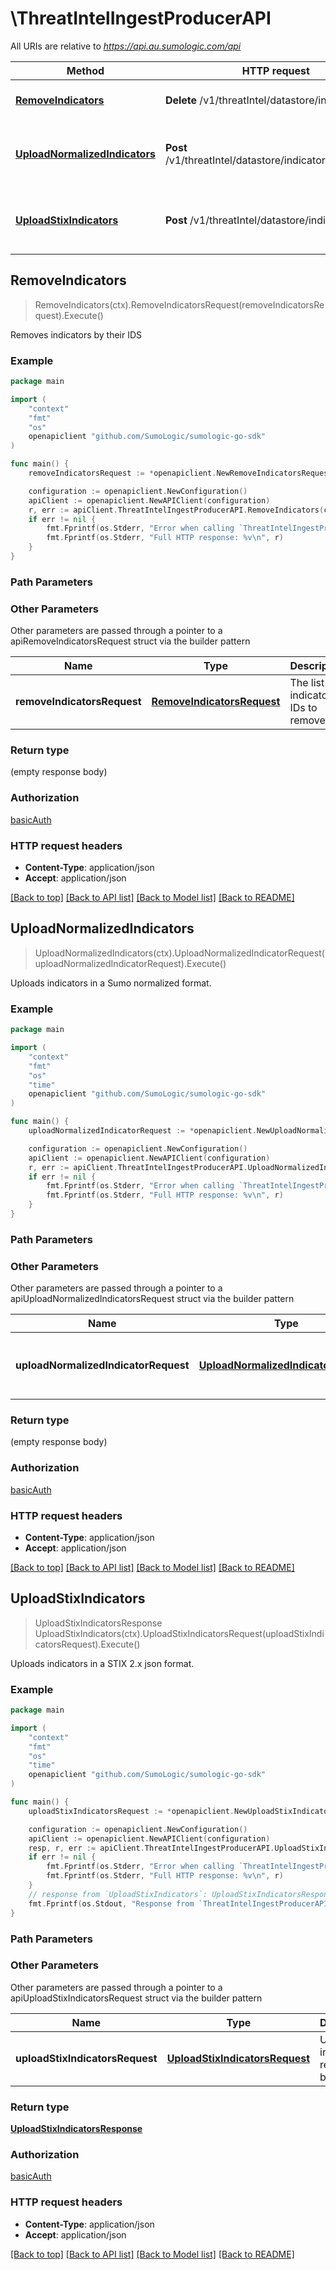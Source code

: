 # \ThreatIntelIngestProducerAPI

All URIs are relative to *https://api.au.sumologic.com/api*

Method | HTTP request | Description
------------- | ------------- | -------------
[**RemoveIndicators**](ThreatIntelIngestProducerAPI.md#RemoveIndicators) | **Delete** /v1/threatIntel/datastore/indicators | Removes indicators by their IDS
[**UploadNormalizedIndicators**](ThreatIntelIngestProducerAPI.md#UploadNormalizedIndicators) | **Post** /v1/threatIntel/datastore/indicators/normalized | Uploads indicators in a Sumo normalized format.
[**UploadStixIndicators**](ThreatIntelIngestProducerAPI.md#UploadStixIndicators) | **Post** /v1/threatIntel/datastore/indicators/stix | Uploads indicators in a STIX 2.x json format.



## RemoveIndicators

> RemoveIndicators(ctx).RemoveIndicatorsRequest(removeIndicatorsRequest).Execute()

Removes indicators by their IDS



### Example

```go
package main

import (
	"context"
	"fmt"
	"os"
	openapiclient "github.com/SumoLogic/sumologic-go-sdk"
)

func main() {
	removeIndicatorsRequest := *openapiclient.NewRemoveIndicatorsRequest("Crowdstrike", []string{"IndicatorIds_example"}) // RemoveIndicatorsRequest | The list of indicator IDs to remove

	configuration := openapiclient.NewConfiguration()
	apiClient := openapiclient.NewAPIClient(configuration)
	r, err := apiClient.ThreatIntelIngestProducerAPI.RemoveIndicators(context.Background()).RemoveIndicatorsRequest(removeIndicatorsRequest).Execute()
	if err != nil {
		fmt.Fprintf(os.Stderr, "Error when calling `ThreatIntelIngestProducerAPI.RemoveIndicators``: %v\n", err)
		fmt.Fprintf(os.Stderr, "Full HTTP response: %v\n", r)
	}
}
```

### Path Parameters



### Other Parameters

Other parameters are passed through a pointer to a apiRemoveIndicatorsRequest struct via the builder pattern


Name | Type | Description  | Notes
------------- | ------------- | ------------- | -------------
 **removeIndicatorsRequest** | [**RemoveIndicatorsRequest**](RemoveIndicatorsRequest.md) | The list of indicator IDs to remove | 

### Return type

 (empty response body)

### Authorization

[basicAuth](../README.md#basicAuth)

### HTTP request headers

- **Content-Type**: application/json
- **Accept**: application/json

[[Back to top]](#) [[Back to API list]](../README.md#documentation-for-api-endpoints)
[[Back to Model list]](../README.md#documentation-for-models)
[[Back to README]](../README.md)


## UploadNormalizedIndicators

> UploadNormalizedIndicators(ctx).UploadNormalizedIndicatorRequest(uploadNormalizedIndicatorRequest).Execute()

Uploads indicators in a Sumo normalized format.



### Example

```go
package main

import (
	"context"
	"fmt"
	"os"
    "time"
	openapiclient "github.com/SumoLogic/sumologic-go-sdk"
)

func main() {
	uploadNormalizedIndicatorRequest := *openapiclient.NewUploadNormalizedIndicatorRequest([]openapiclient.NormalizedIndicator{*openapiclient.NewNormalizedIndicator("indicator--d81f86b9-975b-4c0b-875e-810c5ad45a4f", "182.158.1.1", "ipv4-addr:value", "FreeTAXII", time.Now(), int32(123), "indicator")}) // UploadNormalizedIndicatorRequest | The list of normalized threat intel indicators to upload.

	configuration := openapiclient.NewConfiguration()
	apiClient := openapiclient.NewAPIClient(configuration)
	r, err := apiClient.ThreatIntelIngestProducerAPI.UploadNormalizedIndicators(context.Background()).UploadNormalizedIndicatorRequest(uploadNormalizedIndicatorRequest).Execute()
	if err != nil {
		fmt.Fprintf(os.Stderr, "Error when calling `ThreatIntelIngestProducerAPI.UploadNormalizedIndicators``: %v\n", err)
		fmt.Fprintf(os.Stderr, "Full HTTP response: %v\n", r)
	}
}
```

### Path Parameters



### Other Parameters

Other parameters are passed through a pointer to a apiUploadNormalizedIndicatorsRequest struct via the builder pattern


Name | Type | Description  | Notes
------------- | ------------- | ------------- | -------------
 **uploadNormalizedIndicatorRequest** | [**UploadNormalizedIndicatorRequest**](UploadNormalizedIndicatorRequest.md) | The list of normalized threat intel indicators to upload. | 

### Return type

 (empty response body)

### Authorization

[basicAuth](../README.md#basicAuth)

### HTTP request headers

- **Content-Type**: application/json
- **Accept**: application/json

[[Back to top]](#) [[Back to API list]](../README.md#documentation-for-api-endpoints)
[[Back to Model list]](../README.md#documentation-for-models)
[[Back to README]](../README.md)


## UploadStixIndicators

> UploadStixIndicatorsResponse UploadStixIndicators(ctx).UploadStixIndicatorsRequest(uploadStixIndicatorsRequest).Execute()

Uploads indicators in a STIX 2.x json format.



### Example

```go
package main

import (
	"context"
	"fmt"
	"os"
    "time"
	openapiclient "github.com/SumoLogic/sumologic-go-sdk"
)

func main() {
	uploadStixIndicatorsRequest := *openapiclient.NewUploadStixIndicatorsRequest("FreeTAXII", []openapiclient.StixIndicator{*openapiclient.NewStixIndicator("indicator", "2.1", "acme:indicator-bf8bc5d5-c7e6-46b0-8d22-7500fea77196", time.Now(), time.Now(), "[ipv4-addr:value = '1.2.3.4']", "stix", time.Now())}) // UploadStixIndicatorsRequest | Upload stix indicators request body.

	configuration := openapiclient.NewConfiguration()
	apiClient := openapiclient.NewAPIClient(configuration)
	resp, r, err := apiClient.ThreatIntelIngestProducerAPI.UploadStixIndicators(context.Background()).UploadStixIndicatorsRequest(uploadStixIndicatorsRequest).Execute()
	if err != nil {
		fmt.Fprintf(os.Stderr, "Error when calling `ThreatIntelIngestProducerAPI.UploadStixIndicators``: %v\n", err)
		fmt.Fprintf(os.Stderr, "Full HTTP response: %v\n", r)
	}
	// response from `UploadStixIndicators`: UploadStixIndicatorsResponse
	fmt.Fprintf(os.Stdout, "Response from `ThreatIntelIngestProducerAPI.UploadStixIndicators`: %v\n", resp)
}
```

### Path Parameters



### Other Parameters

Other parameters are passed through a pointer to a apiUploadStixIndicatorsRequest struct via the builder pattern


Name | Type | Description  | Notes
------------- | ------------- | ------------- | -------------
 **uploadStixIndicatorsRequest** | [**UploadStixIndicatorsRequest**](UploadStixIndicatorsRequest.md) | Upload stix indicators request body. | 

### Return type

[**UploadStixIndicatorsResponse**](UploadStixIndicatorsResponse.md)

### Authorization

[basicAuth](../README.md#basicAuth)

### HTTP request headers

- **Content-Type**: application/json
- **Accept**: application/json

[[Back to top]](#) [[Back to API list]](../README.md#documentation-for-api-endpoints)
[[Back to Model list]](../README.md#documentation-for-models)
[[Back to README]](../README.md)

